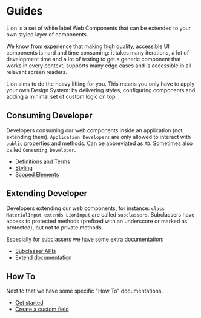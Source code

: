 # Guides

Lion is a set of white label Web Components that can be extended to your own styled layer of components.

We know from experience that making high quality, accessible UI components is hard and time consuming: it takes many iterations, a lot of development time and a lot of testing to get a generic component that works in every context, supports many edge cases and is accessible in all relevant screen readers.

Lion aims to do the heavy lifting for you. This means you only have to apply your own Design System: by delivering styles, configuring components and adding a minimal set of custom logic on top.

## Consuming Developer

Developers consuming our web components inside an application (not extending them).
`Application Developers` are only allowed to interact with `public` properties and methods.
Can be abbreviated as `AD`. Sometimes also called `Consuming Developer`.

- [Definitions and Terms](https://github.com/ing-bank/lion/blob/745c809ce06b2dce0ee4e47749ce2b5ca23bd769/docs/guides/principles/definitions-and-terms.md)
- [Styling](https://github.com/ing-bank/lion/blob/745c809ce06b2dce0ee4e47749ce2b5ca23bd769/docs/guides/principles/styling.md)
- [Scoped Elements](https://github.com/ing-bank/lion/blob/745c809ce06b2dce0ee4e47749ce2b5ca23bd769/docs/guides/principles/scoped-elements.md)

## Extending Developer

Developers extending our web components, for instance: `class MaterialInput extends LionInput` are called `subclassers`. Subclassers have access to protected methods (prefixed with an underscore or marked as protected), but not to private methods.

Especially for subclassers we have some extra documentation:

- [Subclasser APIs](https://github.com/ing-bank/lion/blob/745c809ce06b2dce0ee4e47749ce2b5ca23bd769/docs/guides/principles/subclasser-apis.md)
- [Extend documentation](https://github.com/ing-bank/lion/blob/745c809ce06b2dce0ee4e47749ce2b5ca23bd769/docs/blog/extending-documentation)

## How To

Next to that we have some specific "How To" documentations.

- [Get started](https://github.com/ing-bank/lion/blob/745c809ce06b2dce0ee4e47749ce2b5ca23bd769/docs/guides/how-to/get-started.md)
- [Create a custom field](https://github.com/ing-bank/lion/blob/745c809ce06b2dce0ee4e47749ce2b5ca23bd769/docs/guides/how-to/create-a-custom-field.md)
